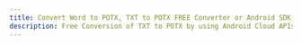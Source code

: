 ---title: Convert Word to POTX, TXT to POTX FREE Converter or Android SDKdescription: Free Conversion of TXT to POTX by using Android Cloud APIs & SDKs. Also Create, Edit & Render Microsoft Word & OpenOffice documents in the Cloud.---